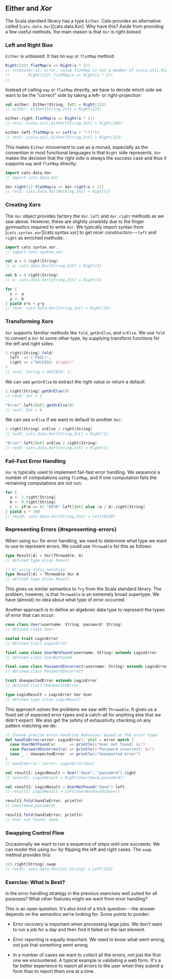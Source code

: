 ## Either and *Xor*

The Scala standard library has a type `Either`. Cats provides an alternative called [`cats.data.Xor`][cats.data.Xor]. Why have this? Aside from providing a few useful methods, the main reason is that `Xor` is *right biased*.

### Left and Right Bias

`Either` is unbiased. It has no `map` or `flatMap` method:

```scala
Right(123).flatMap(x => Right(x * 2))
// <console>:12: error: value flatMap is not a member of scala.util.Right[Nothing,Int]
//        Right(123).flatMap(x => Right(x * 2))
//                   ^
```

Instead of calling `map` or `flatMap` directly, we have to decide which side we want to be the "correct" side by taking a left- or right-projection:

```scala
val either: Either[String, Int] = Right(123)
// either: Either[String,Int] = Right(123)

either.right.flatMap(x => Right(x * 2))
// res1: scala.util.Either[String,Int] = Right(246)

either.left.flatMap(x => Left(x + "!!!"))
// res2: scala.util.Either[String,Int] = Right(123)
```

This makes `Either` incovenient to use as a monad, especially as the convention in most functional languages is that `Right` side represents. `Xor` makes the decision that the right side is always the success case and thus it supports `map` and `flatMap` directly:

```scala
import cats.data.Xor
// import cats.data.Xor

Xor.right(1).flatMap(x => Xor.right(x + 2))
// res3: cats.data.Xor[Nothing,Int] = Right(3)
```

### Creating Xors

The `Xor` object provides factory the `Xor.left` and `Xor.right` methods as we saw above. However, these are slightly unwieldy due to the finger gymnastics required to write `Xor`. We typically import syntax from [`cats.syntax.xor`][cats.syntax.xor] to get nicer constructors---`left` and `right` as enriched methods:

```scala
import cats.syntax.xor._
// import cats.syntax.xor._

val a = 3.right[String]
// a: cats.data.Xor[String,Int] = Right(3)

val b = 4.right[String]
// b: cats.data.Xor[String,Int] = Right(4)

for {
  x <- a
  y <- b
} yield x*x + y*y
// res4: cats.data.Xor[String,Int] = Right(25)
```

### Transforming Xors

`Xor` supports familiar methods like `fold`, `getOrElse`, and `orElse`. We use `fold` to convert a `Xor` to some other type, by supplying transform functions for the left and right sides:

```scala
1.right[String].fold(
  left  => s"FAIL!",
  right => s"SUCCESS: $right!"
)
// res5: String = SUCCESS: 1!
```

We can use `getOrElse` to extract the right value or return a default:

```scala
1.right[String].getOrElse(0)
// res6: Int = 1

"Error".left[Int].getOrElse(0)
// res7: Int = 0
```

We can use `orElse` if we want to default to another `Xor`:

```scala
1.right[String] orElse 2.right[String]
// res8: cats.data.Xor[String,Int] = Right(1)

"Error".left[Int] orElse 2.right[String]
// res9: cats.data.Xor[String,Int] = Right(2)
```

### Fail-Fast Error Handling

`Xor` is typically used to implement fail-fast error handling. We sequence a number of computations using `flatMap`, and if one computation fails the remaining computations are not run:

```scala
for {
  a <- 1.right[String]
  b <- 0.right[String]
  c <- if(b == 0) "DIV0".left[Int] else (a / b).right[String]
} yield c * 100
// res10: cats.data.Xor[String,Int] = Left(DIV0)
```

### Representing Errors {#representing-errors}

When using `Xor` for error handling, we need to determine what type we want to use to represent errors. We could use `Throwable` for this as follows:

```scala
type Result[A] = Xor[Throwable, A]
// defined type alias Result

// Or using infix notation:
type Result[A] = Throwable Xor A
// defined type alias Result
```

This gives us similar semantics to `Try` from the Scala standard library. The problem, however, is that `Throwable` is an extremely broad supertype. We have (almost) no idea about what type of error occurred.

Another approach is to define an algebraic data type to represent the types of error that can occur:

```scala
case class User(username: String, password: String)
// defined class User

sealed trait LoginError
// defined trait LoginError

final case class UserNotFound(username: String) extends LoginError
// defined class UserNotFound

final case class PasswordIncorrect(username: String) extends LoginError
// defined class PasswordIncorrect

trait UnexpectedError extends LoginError
// defined trait UnexpectedError

type LoginResult = LoginError Xor User
// defined type alias LoginResult
```

This approach solves the problems we saw with `Throwable`. It gives us a fixed set of expected error types and a catch-all for anything else that we didn't expect. We also get the safety of exhaustivity checking on any pattern matching we do:

```scala
// Choose precise error-handling behaviour based on the error type:
def handleError(error: LoginError): Unit = error match {
  case UserNotFound(u)      => println(s"User not found: $u")
  case PasswordIncorrect(u) => println(s"Password incorrect: $u")
  case _ : UnexpectedError  => println(s"Unexpected error")
}
// handleError: (error: LoginError)Unit

val result1: LoginResult = User("dave", "passw0rd").right
// result1: LoginResult = Right(User(dave,passw0rd))

val result2: LoginResult = UserNotFound("dave").left
// result2: LoginResult = Left(UserNotFound(dave))

result1.fold(handleError, println)
// User(dave,passw0rd)

result2.fold(handleError, println)
// User not found: dave
```

### Swapping Control Flow

Occasionally we want to run a sequence of steps until one succeeds. We can model this using `Xor` by flipping the left and right cases. The `swap` method provides this:

```scala
123.right[String].swap
// res15: cats.data.Xor[Int,String] = Left(123)
```

### Exercise: What is Best?

Is the error handling strategy in the previous exercises well suited for all purposes? What other features might we want from error handling?

<div class="solution">
This is an open question. It's also kind of a trick question---the answer depends on the semantics we're looking for. Some points to ponder:

- Error recovery is important when processing large jobs. We don't want to run a job for a day and then find it failed on the last element.

- Error reporting is equally important. We need to know what went wrong, not just that something went wrong.

- In a number of cases we want to collect all the errors, not just the first one we encountered. A typical example is validating a web form. It's a far better experience to report all errors to the user when they submit a form than to report them one at a time.
</div>
